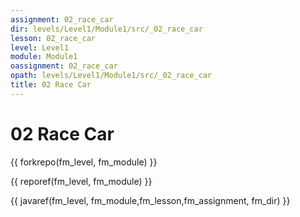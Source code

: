 ```yaml
---
assignment: 02_race_car
dir: levels/Level1/Module1/src/_02_race_car
lesson: 02_race_car
level: Level1
module: Module1
oassignment: 02_race_car
opath: levels/Level1/Module1/src/_02_race_car
title: 02 Race Car
---
```

# 02 Race Car

{{ forkrepo(fm_level, fm_module) }}

{{ reporef(fm_level, fm_module) }}




{{ javaref(fm_level, fm_module,fm_lesson,fm_assignment, fm_dir) }}

